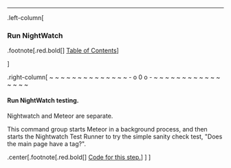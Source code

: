 ---
.left-column[
  ### Run NightWatch
.footnote[.red.bold[] [Table of Contents](./)] 
<!-- H -->]
.right-column[
~ ~ ~ ~ ~ ~ ~ ~ ~ ~ ~ ~ ~ ~ - o 0 o - ~ ~ ~ ~ ~ ~ ~ ~ ~ ~ ~ ~ ~ ~ ~ ~

#### Run NightWatch testing.

Nightwatch and Meteor are separate.

This command group starts Meteor in a background process, and then starts the Nightwatch Test Runner to try the simple sanity check test, "Does the main page have a <body> tag?".


<!-- Code for this begins at line #390-->
<!-- B -->
.center[.footnote[.red.bold[] <a href="https://github.com/martinhbramwell/Meteor-CI-Tutorial/blob/master/Step02_UnitTestThePackage.sh#L390" target="_blank">Code for this step.</a>] ]
]
